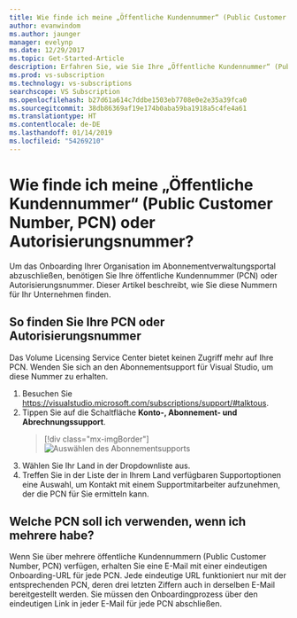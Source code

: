 ```yaml
---
title: Wie finde ich meine „Öffentliche Kundennummer“ (Public Customer Number, PCN) oder Autorisierungsnummer? | Microsoft-Dokumentation
author: evanwindom
ms.author: jaunger
manager: evelynp
ms.date: 12/29/2017
ms.topic: Get-Started-Article
description: Erfahren Sie, wie Sie Ihre „Öffentliche Kundennummer“ (Public Customer Number, PCN) oder Autorisierungsnummer finden.
ms.prod: vs-subscription
ms.technology: vs-subscriptions
searchscope: VS Subscription
ms.openlocfilehash: b27d61a614c7ddbe1503eb7708e0e2e35a39fca0
ms.sourcegitcommit: 38db86369af19e174b0aba59ba1918a5c4fe4a61
ms.translationtype: HT
ms.contentlocale: de-DE
ms.lasthandoff: 01/14/2019
ms.locfileid: "54269210"
---
```

# <a name="how-do-i-locate-my-public-customer-number-pcn-or-authorization-number"></a>Wie finde ich meine „Öffentliche Kundennummer“ (Public Customer Number, PCN) oder Autorisierungsnummer?

Um das Onboarding Ihrer Organisation im Abonnementverwaltungsportal abzuschließen, benötigen Sie Ihre öffentliche Kundennummer (PCN) oder Autorisierungsnummer. Dieser Artikel beschreibt, wie Sie diese Nummern für Ihr Unternehmen finden.  

## <a name="to-locate-your-pcn-or-authorization-number"></a>So finden Sie Ihre PCN oder Autorisierungsnummer

Das Volume Licensing Service Center bietet keinen Zugriff mehr auf Ihre PCN.  Wenden Sie sich an den Abonnementsupport für Visual Studio, um diese Nummer zu erhalten.
1. Besuchen Sie https://visualstudio.microsoft.com/subscriptions/support/#talktous.
2. Tippen Sie auf die Schaltfläche **Konto-, Abonnement- und Abrechnungssupport**.
    > [!div class="mx-imgBorder"]
    > ![Auswählen des Abonnementsupports](_img/vlsc/vlsc-pcn.png)
3. Wählen Sie Ihr Land in der Dropdownliste aus.
4. Treffen Sie in der Liste der in Ihrem Land verfügbaren Supportoptionen eine Auswahl, um Kontakt mit einem Supportmitarbeiter aufzunehmen, der die PCN für Sie ermitteln kann.  

## <a name="if-i-have-more-than-one-pcn-which-one-should-i-use"></a>Welche PCN soll ich verwenden, wenn ich mehrere habe?

Wenn Sie über mehrere öffentliche Kundennummern (Public Customer Number, PCN) verfügen, erhalten Sie eine E-Mail mit einer eindeutigen Onboarding-URL für jede PCN. Jede eindeutige URL funktioniert nur mit der entsprechenden PCN, deren drei letzten Ziffern auch in derselben E-Mail bereitgestellt werden. Sie müssen den Onboardingprozess über den eindeutigen Link in jeder E-Mail für jede PCN abschließen. 